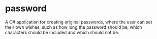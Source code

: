 # password
 A C# application for creating original passwords, where the user can set their own wishes, such as how long the password should be, which characters should be included and which should not be.
